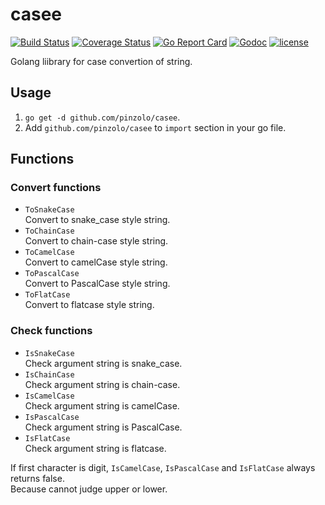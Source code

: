 # casee

[![Build Status](https://travis-ci.org/pinzolo/casee.png)](http://travis-ci.org/pinzolo/casee)
[![Coverage Status](https://coveralls.io/repos/github/pinzolo/casee/badge.svg?branch=master)](https://coveralls.io/github/pinzolo/casee?branch=master)
[![Go Report Card](https://goreportcard.com/badge/github.com/pinzolo/casee)](https://goreportcard.com/report/github.com/pinzolo/casee)
[![Godoc](http://img.shields.io/badge/godoc-reference-blue.svg)](https://godoc.org/github.com/pinzolo/casee)
[![license](http://img.shields.io/badge/license-MIT-blue.svg)](https://raw.githubusercontent.com/pinzolo/casee/master/LICENSE)

Golang liibrary for case convertion of string.

## Usage

1. `go get -d github.com/pinzolo/casee`.
2. Add `github.com/pinzolo/casee` to `import` section in your go file.

## Functions

### Convert functions

* `ToSnakeCase`  
  Convert to snake_case style string.
* `ToChainCase`  
  Convert to chain-case style string.
* `ToCamelCase`  
  Convert to camelCase style string.
* `ToPascalCase`  
  Convert to PascalCase style string.
* `ToFlatCase`  
  Convert to flatcase style string.

### Check functions

* `IsSnakeCase`  
  Check argument string is snake_case.
* `IsChainCase`  
  Check argument string is chain-case.
* `IsCamelCase`  
  Check argument string is camelCase.
* `IsPascalCase`  
  Check argument string is PascalCase.
* `IsFlatCase`  
  Check argument string is flatcase.

If first character is digit, `IsCamelCase`, `IsPascalCase` and `IsFlatCase` always returns false.  
Because cannot judge upper or lower.
